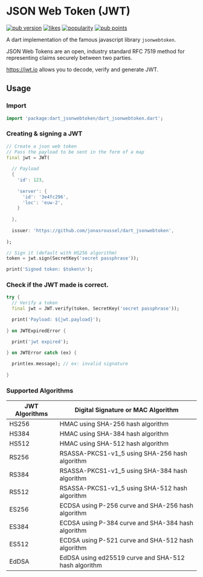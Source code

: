 # JSON Web Token (JWT)

[![pub version](https://img.shields.io/pub/v/dart_jsonwebtoken.svg)](https://pub.dev/packages/dart_jsonwebtoken)
[![likes](https://badges.bar/dart_jsonwebtoken/likes)](https://pub.dev/packages/dart_jsonwebtoken/score)
[![popularity](https://badges.bar/dart_jsonwebtoken/popularity)](https://pub.dev/packages/dart_jsonwebtoken/score)
[![pub points](https://badges.bar/dart_jsonwebtoken/pub%20points)](https://pub.dev/packages/dart_jsonwebtoken/score)

A dart implementation of the famous javascript library `jsonwebtoken`.

JSON Web Tokens are an open, industry standard RFC 7519 method for representing claims securely between two parties.

https://jwt.io allows you to decode, verify and generate JWT.

## Usage

### Import

```dart
import 'package:dart_jsonwebtoken/dart_jsonwebtoken.dart';
```

### Creating & signing a JWT

```dart
// Create a json web token
// Pass the payload to be sent in the form of a map
final jwt = JWT(
  
  // Payload
  {
    'id': 123,
    
    'server': {
      'id': '3e4fc296',
      'loc': 'euw-2',
    }
    
  },
  
  issuer: 'https://github.com/jonasroussel/dart_jsonwebtoken',
  
);

// Sign it (default with HS256 algorithm)
token = jwt.sign(SecretKey('secret passphrase'));

print('Signed token: $token\n');
```

### Check if the JWT made is correct.

```dart
try {
  // Verify a token
  final jwt = JWT.verify(token, SecretKey('secret passphrase'));

  print('Payload: ${jwt.payload}');
  
} on JWTExpiredError {

  print('jwt expired');
  
} on JWTError catch (ex) {

  print(ex.message); // ex: invalid signature
  
}
```

### Supported Algorithms

| JWT Algorithms | Digital Signature or MAC Algorithm                   |
| ------------ | ---------------------------------------------------- |
| HS256        | HMAC using SHA-256 hash algorithm                    |
| HS384        | HMAC using SHA-384 hash algorithm                    |
| HS512        | HMAC using SHA-512 hash algorithm                    |
| RS256        | RSASSA-PKCS1-v1_5 using SHA-256 hash algorithm       |
| RS384        | RSASSA-PKCS1-v1_5 using SHA-384 hash algorithm       |
| RS512        | RSASSA-PKCS1-v1_5 using SHA-512 hash algorithm       |
| ES256        | ECDSA using P-256 curve and SHA-256 hash algorithm   |
| ES384        | ECDSA using P-384 curve and SHA-384 hash algorithm   |
| ES512        | ECDSA using P-521 curve and SHA-512 hash algorithm   |
| EdDSA        | EdDSA using ed25519 curve and SHA-512 hash algorithm |
